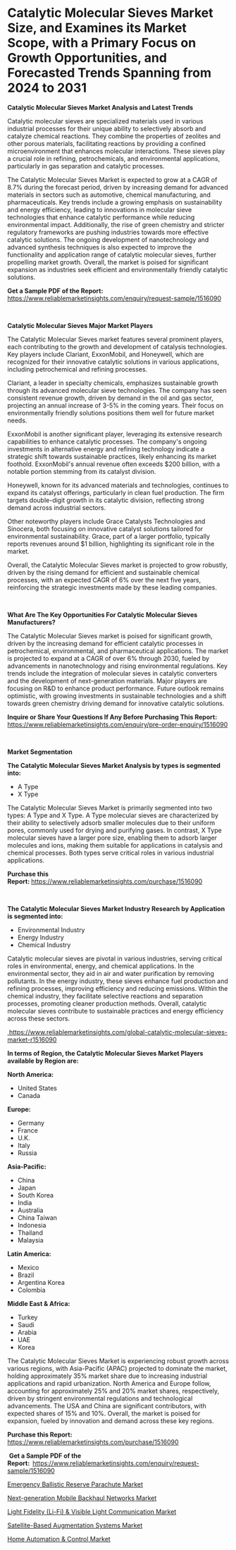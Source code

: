 <p><h1>Catalytic Molecular Sieves Market Size, and Examines its Market Scope, with a Primary Focus on Growth Opportunities, and Forecasted Trends Spanning from 2024 to 2031</h1></p><p><strong>Catalytic Molecular Sieves Market Analysis and Latest Trends</strong></p>
<p><p>Catalytic molecular sieves are specialized materials used in various industrial processes for their unique ability to selectively absorb and catalyze chemical reactions. They combine the properties of zeolites and other porous materials, facilitating reactions by providing a confined microenvironment that enhances molecular interactions. These sieves play a crucial role in refining, petrochemicals, and environmental applications, particularly in gas separation and catalytic processes.</p><p>The Catalytic Molecular Sieves Market is expected to grow at a CAGR of 8.7% during the forecast period, driven by increasing demand for advanced materials in sectors such as automotive, chemical manufacturing, and pharmaceuticals. Key trends include a growing emphasis on sustainability and energy efficiency, leading to innovations in molecular sieve technologies that enhance catalytic performance while reducing environmental impact. Additionally, the rise of green chemistry and stricter regulatory frameworks are pushing industries towards more effective catalytic solutions. The ongoing development of nanotechnology and advanced synthesis techniques is also expected to improve the functionality and application range of catalytic molecular sieves, further propelling market growth. Overall, the market is poised for significant expansion as industries seek efficient and environmentally friendly catalytic solutions.</p></p>
<p><strong>Get a Sample PDF of the Report:&nbsp;</strong> <a href="https://www.reliablemarketinsights.com/enquiry/request-sample/1516090?utm_campaign=1570&utm_medium=2&utm_source=Github&utm_content=ia&utm_term=27102024&utm_id=catalytic-molecular-sieves">https://www.reliablemarketinsights.com/enquiry/request-sample/1516090</a></p>
<p>&nbsp;</p>
<p><strong>Catalytic Molecular Sieves Major Market Players</strong></p>
<p><p>The Catalytic Molecular Sieves market features several prominent players, each contributing to the growth and development of catalysis technologies. Key players include Clariant, ExxonMobil, and Honeywell, which are recognized for their innovative catalytic solutions in various applications, including petrochemical and refining processes.</p><p>Clariant, a leader in specialty chemicals, emphasizes sustainable growth through its advanced molecular sieve technologies. The company has seen consistent revenue growth, driven by demand in the oil and gas sector, projecting an annual increase of 3-5% in the coming years. Their focus on environmentally friendly solutions positions them well for future market needs.</p><p>ExxonMobil is another significant player, leveraging its extensive research capabilities to enhance catalytic processes. The company's ongoing investments in alternative energy and refining technology indicate a strategic shift towards sustainable practices, likely enhancing its market foothold. ExxonMobil's annual revenue often exceeds $200 billion, with a notable portion stemming from its catalyst division.</p><p>Honeywell, known for its advanced materials and technologies, continues to expand its catalyst offerings, particularly in clean fuel production. The firm targets double-digit growth in its catalytic division, reflecting strong demand across industrial sectors.</p><p>Other noteworthy players include Grace Catalysts Technologies and Sinocera, both focusing on innovative catalyst solutions tailored for environmental sustainability. Grace, part of a larger portfolio, typically reports revenues around $1 billion, highlighting its significant role in the market.</p><p>Overall, the Catalytic Molecular Sieves market is projected to grow robustly, driven by the rising demand for efficient and sustainable chemical processes, with an expected CAGR of 6% over the next five years, reinforcing the strategic investments made by these leading companies.</p></p>
<p>&nbsp;</p>
<p><strong>What Are The Key Opportunities For Catalytic Molecular Sieves Manufacturers?</strong></p>
<p><p>The Catalytic Molecular Sieves market is poised for significant growth, driven by the increasing demand for efficient catalytic processes in petrochemical, environmental, and pharmaceutical applications. The market is projected to expand at a CAGR of over 6% through 2030, fueled by advancements in nanotechnology and rising environmental regulations. Key trends include the integration of molecular sieves in catalytic converters and the development of next-generation materials. Major players are focusing on R&D to enhance product performance. Future outlook remains optimistic, with growing investments in sustainable technologies and a shift towards green chemistry driving demand for innovative catalytic solutions.</p></p>
<p><strong>Inquire or Share Your Questions If Any Before Purchasing This Report:</strong> <a href="https://www.reliablemarketinsights.com/enquiry/pre-order-enquiry/1516090?utm_campaign=1570&utm_medium=2&utm_source=Github&utm_content=ia&utm_term=27102024&utm_id=catalytic-molecular-sieves">https://www.reliablemarketinsights.com/enquiry/pre-order-enquiry/1516090</a></p>
<p>&nbsp;</p>
<p><strong>Market Segmentation</strong></p>
<p><strong>The Catalytic Molecular Sieves Market Analysis by types is segmented into:</strong></p>
<p><ul><li>A Type</li><li>X Type</li></ul></p>
<p><p>The Catalytic Molecular Sieves Market is primarily segmented into two types: A Type and X Type. A Type molecular sieves are characterized by their ability to selectively adsorb smaller molecules due to their uniform pores, commonly used for drying and purifying gases. In contrast, X Type molecular sieves have a larger pore size, enabling them to adsorb larger molecules and ions, making them suitable for applications in catalysis and chemical processes. Both types serve critical roles in various industrial applications.</p></p>
<p><strong>Purchase this Report:&nbsp;</strong><a href="https://www.reliablemarketinsights.com/purchase/1516090?utm_campaign=1570&utm_medium=2&utm_source=Github&utm_content=ia&utm_term=27102024&utm_id=catalytic-molecular-sieves">https://www.reliablemarketinsights.com/purchase/1516090</a></p>
<p>&nbsp;</p>
<p><strong>The Catalytic Molecular Sieves Market Industry Research by Application is segmented into:</strong></p>
<p><ul><li>Environmental Industry</li><li>Energy Industry</li><li>Chemical Industry</li></ul></p>
<p><p>Catalytic molecular sieves are pivotal in various industries, serving critical roles in environmental, energy, and chemical applications. In the environmental sector, they aid in air and water purification by removing pollutants. In the energy industry, these sieves enhance fuel production and refining processes, improving efficiency and reducing emissions. Within the chemical industry, they facilitate selective reactions and separation processes, promoting cleaner production methods. Overall, catalytic molecular sieves contribute to sustainable practices and energy efficiency across these sectors.</p></p>
<p><a href="https://www.reliablemarketinsights.com/global-catalytic-molecular-sieves-market-r1516090?utm_campaign=1570&utm_medium=2&utm_source=Github&utm_content=ia&utm_term=27102024&utm_id=catalytic-molecular-sieves">&nbsp;https://www.reliablemarketinsights.com/global-catalytic-molecular-sieves-market-r1516090</a></p>
<p><strong>In terms of Region, the Catalytic Molecular Sieves Market Players available by Region are:</strong></p>
<p>
    <p> <strong> North America: </strong>
        <ul>
            <li>United States</li>
            <li>Canada</li>
        </ul>
        </p> 
    <p> <strong> Europe: </strong>
        <ul>
            <li>Germany</li>
            <li>France</li>
            <li>U.K.</li>
            <li>Italy</li>
            <li>Russia</li>
        </ul>
        </p> 
    <p> <strong> Asia-Pacific: </strong>
        <ul>
            <li>China</li>
            <li>Japan</li>
            <li>South Korea</li>
            <li>India</li>
            <li>Australia</li>
            <li>China Taiwan</li>
            <li>Indonesia</li>
            <li>Thailand</li>
            <li>Malaysia</li>
        </ul>
        </p> 
    <p> <strong> Latin America: </strong>
        <ul>
            <li>Mexico</li>
            <li>Brazil</li>
            <li>Argentina Korea</li>
            <li>Colombia</li>
        </ul>
        </p> 
    <p> <strong> Middle East & Africa: </strong>
        <ul>
            <li>Turkey</li>
            <li>Saudi</li>
            <li>Arabia</li>
            <li>UAE</li>
            <li>Korea</li>
        </ul>
    </p>
    </p>
<p><p>The Catalytic Molecular Sieves Market is experiencing robust growth across various regions, with Asia-Pacific (APAC) projected to dominate the market, holding approximately 35% market share due to increasing industrial applications and rapid urbanization. North America and Europe follow, accounting for approximately 25% and 20% market shares, respectively, driven by stringent environmental regulations and technological advancements. The USA and China are significant contributors, with expected shares of 15% and 10%. Overall, the market is poised for expansion, fueled by innovation and demand across these key regions.</p></p>
<p><strong>Purchase this Report: </strong><a href="https://www.reliablemarketinsights.com/purchase/1516090?utm_campaign=1570&utm_medium=2&utm_source=Github&utm_content=ia&utm_term=27102024&utm_id=catalytic-molecular-sieves">https://www.reliablemarketinsights.com/purchase/1516090</a></p>
<p>&nbsp;<strong>Get a Sample PDF of the Report:&nbsp;&nbsp;</strong><a href="https://www.reliablemarketinsights.com/enquiry/request-sample/1516090?utm_campaign=1570&utm_medium=2&utm_source=Github&utm_content=ia&utm_term=27102024&utm_id=catalytic-molecular-sieves">https://www.reliablemarketinsights.com/enquiry/request-sample/1516090</a></p>
<p><strong></strong></p>
<p><p><a href="https://issuu.com/reportprime-2/docs/emergency-ballistic-reserve-parachu_7373f293505032?utm_campaign=1570&utm_medium=2&utm_source=Github&utm_content=ia&utm_term=27102024&utm_id=catalytic-molecular-sieves">Emergency Ballistic Reserve Parachute Market</a></p><p><a href="https://www.linkedin.com/pulse/next-generation-mobile-backhaul-networks-market-maturity-analysis-avz5c?utm_campaign=1570&utm_medium=2&utm_source=Github&utm_content=ia&utm_term=27102024&utm_id=catalytic-molecular-sieves">Next-generation Mobile Backhaul Networks Market</a></p><p><a href="https://www.linkedin.com/pulse/navigating-global-light-fidelity-li-fi-visible-communication-sbxbe?trk=public_post_embed_feed-article-content&utm_campaign=1570&utm_medium=2&utm_source=Github&utm_content=ia&utm_term=27102024&utm_id=catalytic-molecular-sieves">Light Fidelity (Li-Fi) & Visible Light Communication Market</a></p><p><a href="https://www.linkedin.com/pulse/evolution-satellite-based-augmentation-systems-market-key-shifts-pieuc?utm_campaign=1570&utm_medium=2&utm_source=Github&utm_content=ia&utm_term=27102024&utm_id=catalytic-molecular-sieves">Satellite-Based Augmentation Systems Market</a></p><p><a href="https://www.linkedin.com/pulse/home-automation-control-market-size-share-analysis-growth-wsmoe?trk=public_post_embed_feed-article-content&utm_campaign=1570&utm_medium=2&utm_source=Github&utm_content=ia&utm_term=27102024&utm_id=catalytic-molecular-sieves">Home Automation & Control Market</a></p></p>